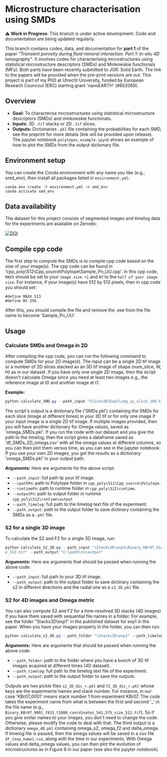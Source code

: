 # Microstructure characterisation using SMDs
⚠️ **Work in Progress**: This branch is under active development. Code and documentation are being updated regularly.

This branch contains codes, data, and documentation for **part 1** of the paper *"Transient porosity during fluid-mineral interaction. Part 1: In-situ 4D tomography"*. It involves codes for characterising microstructures using statistical microstructure descriptors (SMDs) and Minkowskie functionals (MFs). Both parts have been recently submitted to JGR: Solid Earth. The link to the papers will be provided when the pre-print versions are out. This project is part of my PhD at Utrecht University, funded by European Reseach Councoul (ERC) starting grant 'nanoEARTH' (#852069).

## Overview
- **Goal:** To characterise microstructures using statistical microstructure descriptors (SMDs) and minkowskie functionals.
- **Inputs:** 3D `.tif` stacks or 2D `.tif` slices.
- **Outputs:** Dictionaries `.pkl` file containing the probabilities for each SMD, see the preprint for more details (link will be provided upon release). The jupyter notebook `polytopes_example.ipynb` shows an example of how to plot the SMDs from the output dictionary file.

## Environment setup
You can create the Conda environment with any name you like (e.g., smd_env), then install all packages listed in `environment.yml`:

```
conda env create -f environment.yml -n smd_env
conda activate smd_env
```

## Data availability
The dataset for this project consists of segmented images and timelog data for the experiments are available on Zenodo: 

[![DOI](https://zenodo.org/badge/DOI/10.5281/zenodo.16875392.svg)](https://doi.org/10.5281/zenodo.16875392)



## Compile cpp code
The first step to compute the SMDs is to compile cpp code based on the size of your image(s). The cpp code can be found in 'cpp_poly\512\Cpp_source\Polytope\Sample_Pn_UU.cpp'. In this cpp code, `MAXX` should be set to your `image size +1` and `NT` to the `half of your image size`. For instance, if your image(s) have 512 by 512 pixels, then in cpp code you should set:

```
#define MAXX 513
#define Nt 256.
```

After this, you should compile the file and remove the .exe from the file name to become 'Sample_Pn_UU'.

## Usage

### Calculate SMDs and Omega in 2D
After compiling the cpp code, you can run the following command to compute SMDs for your 2D image(s). The input can be a single 2D tif image or a number of 2D slices stacked as an 3D tif image of shape (num_slice, W, H) as in our dataset. If you have only one single 2D image, then the script doesn't calculate Omega since you need at least two images e.g., the reference image at t0 and another image at t1.

**Example:**
```powershell
python calculate_SMD.py --path_input "Slices2D\Exp1\img_xy_slice_100.tif" --cpathPn "cpp_poly\512\Cpp_source\Polytope" --runtimePn "cpp_poly\512\runtime" --outputPn "cpp_poly\512\runtime\output" --path_timelog "\TimeLogs\timeseries_exp1.log" --path_output "path\to\outputs"
```

The script's output is a dictionary file ('SMDs.pkl') containing the SMDs for each slice (image at different times) in your 3D tif or for only one image if your input image is a single 2D tif image. If multiple images provided, then you will have another dictionary for Omega values, saved as 'omega_SMDs.pkl'. If you run the code with our dataset and you give the path to the timelog, then the script gives a dataframe saved as 'df_SMDs_2D_omega.csv' with all the omega values at different columns, so you can then plot them versus time, as you can see in the jupyter notebook. If you use your own 2D images, you get the results as a dictionary 'omega_SMDs.pkl' in your output path.

**Arguments:**
Here are arguments for the above script:
- `--path_input`: full path tp your tif image.
- `--cpathPn`: path to Polytope folder in `cpp_poly\512\Cpp_source\Polytope`.
- `--runtimePn`: path to runtime folder in `cpp_poly\512\runtime`.
- `--outputPn`: path to output folder in runtime `cpp_poly\512\runtime\output`
- `--path_timelog`: full path to the timelog text file of the experiment.
- `--path_output`: path to the output folder to save dictinary containing the SMDs as a `.pkl` file.

### S2 for a single 3D image
To calculate the S2 and F2 for a single 3D image, run:
```powershell
python calculate_S2_3D.py --path_input "\Stacks3D\exp1\Binary_KBr07_0140_f815_t1080_coordinates_541,575_siz
e_512.tif" --path_output "C:\path\to\output"
```
**Arguments:**
Here are arguments that should be passed when running the above code:
- `--path_input`: full path to your 3D tif image.
- `--path_output`: path to the output folder to save dictinary containing the s2 in different directions and the radial one as a `s2_3D.pkl` file.

### S2 for 4D images and Omega metric
You can also compute S2 and F2 for a time-resolved 3D stacks (4D images) if you have  them saved with sequential file names in a folder. For example, see the folder "Stacks3D\exp1" in the published dataset for exp1 in the paper. When you have your images properly in the folder, you can then run:
```powershell
python calculate_s2_4D.py --path_folder "\Stacks3D\exp1" --path_timelog "\TimeLogs\timeseries_exp1.log"--path_output "C:\path\to\output"
```
**Arguments:**
Here are arguments that should be passed when running the above code:
- `--path_folder`: path to the folder where you have a bunch of 3D tif images acquired at different times (4D dataset).
- `--path_timelog`: full path to the timelog text file of the experiment.
- `--path_output`: path to the output folder to save the outputs.

Outputs are two pickle files `s2_3D_dic_r.pkl` and `f2_3D_dic_r.pkl`  whose keys are the experiments'names and stack number. For instance, in our case 'KBr07_0001' means stack number 1 from experiment KBr07. The code takes the experiment name from what is between the first and second '_' in the file name (e.g., `Binary_KBr07_0001_f815_t1080_coordinates_541,575_size_512.tif`). So if you give smilar names to your images, you don't need to change the code. Otherwise, please modify the code to deal with that. The third output is a dictionary `omega_4D.pkl` containing omega_s2, omega_f2 and delta_omega. If timelog file is passed, then the omega values will be saved in a csv file `df_{exp_name}.csv`, along with the time in our experiments.  With Omega values and delta_omega values, you can then plot the evolution of microstructures as in Figure 8 in our paper (see also the jupyter notebook). 





